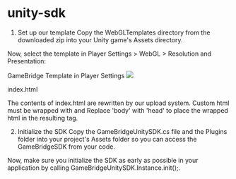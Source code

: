 # unity-sdk

1. Set up our template
Copy the WebGLTemplates directory from the downloaded zip into your Unity game's Assets directory.

Now, select the template in Player Settings > WebGL > Resolution and Presentation:

GameBridge Template in Player Settings
![](https://img.cdn.apipost.cn/client/user/951557/avatar/134ef48701b31219d9afe7c13cd6c3eb62369be00ec85.png)

index.html

The contents of index.html are rewritten by our upload system. Custom html must be wrapped with <!-- GameBridge include body --> and <!-- GameBridge include end --> Replace 'body' with 'head' to place the wrapped html in the resulting tag.

2. Initialize the SDK
Copy the GameBridgeUnitySDK.cs file and the Plugins folder into your project's Assets folder so you can access the GameBridgeSDK from your code.

Now, make sure you initialize the SDK as early as possible in your application by calling GameBridgeUnitySDK.Instance.init();.
